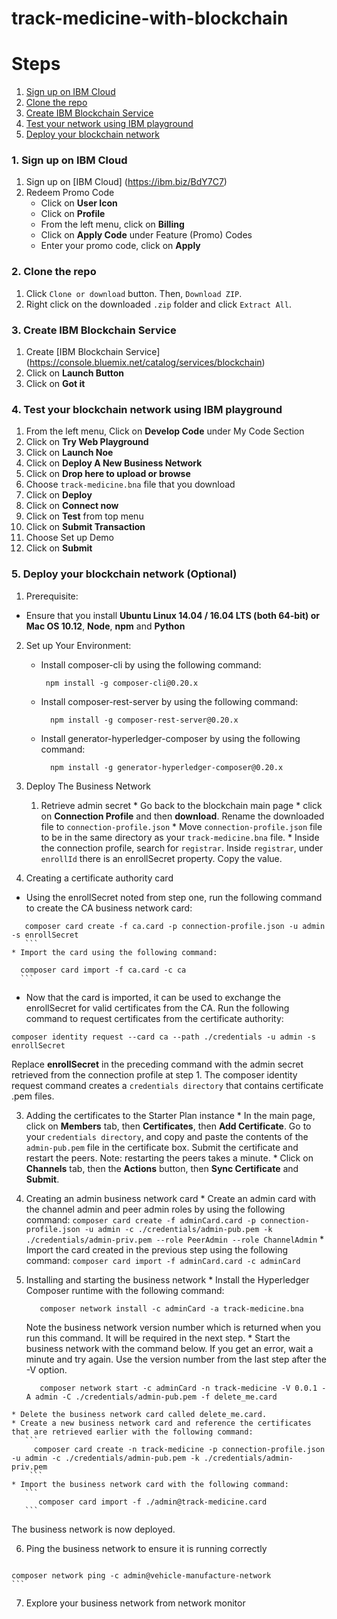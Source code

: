 # track-medicine-with-blockchain
# Steps

1. [Sign up on IBM Cloud](#1-sign-up-on-ibm-cloud)
2. [Clone the repo](#2-clone-the-repo)
3. [Create IBM Blockchain Service](#3-create-ibm-blockchain-service)
4. [Test your network using IBM playground](#4-test-your-blockchain-network-using-ibm-playground)
5. [Deploy your blockchain network ](#5-deploy-your-blockchain-network-optional )


### 1. Sign up on IBM Cloud
1. Sign up on [IBM Cloud] (https://ibm.biz/BdY7C7)
2. Redeem Promo Code 
   * Click on **User Icon**
   * Click on **Profile**
   * From the left menu, click on **Billing** 
   * Click on **Apply Code** under Feature (Promo) Codes
   * Enter your promo code, click on **Apply**

### 2. Clone the repo
1. Click `Clone or download` button. Then, `Download ZIP`.
2. Right click on the downloaded `.zip` folder and click `Extract All`.

### 3. Create IBM Blockchain Service
1. Create [IBM Blockchain Service] (https://console.bluemix.net/catalog/services/blockchain)
2. Click on **Launch Button**
3. Click on **Got it**

### 4. Test your blockchain network using IBM playground
1.  From the left menu, Click on **Develop Code** under My Code Section
2.  Click on **Try Web Playground**
3.  Click on **Launch Noe**
4.  Click on **Deploy A New Business Network**
5.  Click on **Drop here to upload or browse**
6.  Choose `track-medicine.bna` file that you download
7.  Click on **Deploy**
8.  Click on **Connect now**
9.  Click on **Test** from top menu
10. Click on **Submit Transaction**
11. Choose Set up Demo
12. Click on **Submit**

### 5. Deploy your blockchain network (Optional)
1. Prerequisite:
* Ensure that you install **Ubuntu Linux 14.04 / 16.04 LTS (both 64-bit) or Mac OS 10.12**, **Node**, **npm** and **Python**

2. Set up Your Environment:
   *  Install composer-cli by using the following command:
      ```
       npm install -g composer-cli@0.20.x
       ```
   *  Install composer-rest-server by using the following command:
      ```
        npm install -g composer-rest-server@0.20.x
       ```
   *  Install generator-hyperledger-composer by using the following command:
      ```
        npm install -g generator-hyperledger-composer@0.20.x
       ```
3. Deploy The Business Network
     1. Retrieve admin secret
            * Go back to the blockchain main page
            * click on **Connection Profile** and then **download**. Rename the downloaded file to `connection-profile.json`
            * Move `connection-profile.json` file to be in the same directory as your `track-medicine.bna` file.
            * Inside the connection profile, search for `registrar`. Inside `registrar`, under `enrollId` there is an enrollSecret property. Copy the value.
   
  2. Creating a certificate authority card
   * Using the enrollSecret noted from step one, run the following command to create the CA business network card:
   ```
      composer card create -f ca.card -p connection-profile.json -u admin -s enrollSecret
      ```
   * Import the card using the following command:
   ```
      composer card import -f ca.card -c ca
      ```
   * Now that the card is imported, it can be used to exchange the enrollSecret for valid certificates from the CA. Run the following command to request certificates from the certificate authority:
   ```
   composer identity request --card ca --path ./credentials -u admin -s enrollSecret
   ```
   Replace **enrollSecret** in the preceding command with the admin secret retrieved from the connection profile at step 1. 
   The composer identity request command creates a `credentials directory` that contains certificate .pem files.

   
  3. Adding the certificates to the Starter Plan instance
    * In the main page, click on **Members** tab, then **Certificates**, then **Add Certificate**. Go to your `credentials directory`, and copy and paste the contents of the `admin-pub.pem` file in the certificate box. Submit the certificate and restart the peers. Note: restarting the peers takes a minute.
    * Click on **Channels** tab, then the **Actions** button, then **Sync Certificate** and **Submit**.
    
  4. Creating an admin business network card
    * Create an admin card with the channel admin and peer admin roles by using the following command:
    ```
      composer card create -f adminCard.card -p connection-profile.json -u admin -c ./credentials/admin-pub.pem -k ./credentials/admin-priv.pem --role PeerAdmin --role ChannelAdmin
    ```
    * Import the card created in the previous step using the following command:
    ```
       composer card import -f adminCard.card -c adminCard
    ```
    
  5. Installing and starting the business network
    * Install the Hyperledger Composer runtime with the following command:
     ```
        composer network install -c adminCard -a track-medicine.bna
      ```
      Note the business network version number which is returned when you run this command. It will be required in the next step.
    * Start the business network with the command below. If you get an error, wait a minute and try again. Use the version number from the last step after the -V option.
      ```
         composer network start -c adminCard -n track-medicine -V 0.0.1 -A admin -C ./credentials/admin-pub.pem -f delete_me.card
      ```
    * Delete the business network card called delete_me.card.
    * Create a new business network card and reference the certificates that are retrieved earlier with the following command:
       ```
         composer card create -n track-medicine -p connection-profile.json -u admin -c ./credentials/admin-pub.pem -k ./credentials/admin-priv.pem
        ```
    * Import the business network card with the following command:
       ```
          composer card import -f ./admin@track-medicine.card
       ```
   The business network is now deployed.

  6. Ping the business network to ensure it is running correctly
     ```
    composer network ping -c admin@vehicle-manufacture-network
    ```
    
  7. Explore your business network from network monitor

   
   
   



 
